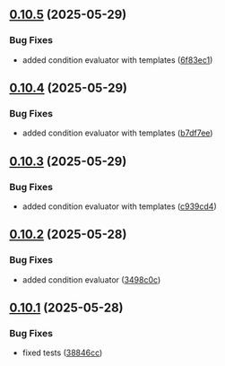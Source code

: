 ## [0.10.5](https://github.com/juicycleff/smartform/compare/v0.10.4...v0.10.5) (2025-05-29)


### Bug Fixes

* added condition evaluator with templates ([6f83ec1](https://github.com/juicycleff/smartform/commit/6f83ec1aecb8a2c37e44c98298228e08be64618a))



## [0.10.4](https://github.com/juicycleff/smartform/compare/v0.10.3...v0.10.4) (2025-05-29)


### Bug Fixes

* added condition evaluator with templates ([b7df7ee](https://github.com/juicycleff/smartform/commit/b7df7ee18b43701e54c387db6d03c8455e09e166))



## [0.10.3](https://github.com/juicycleff/smartform/compare/v0.10.2...v0.10.3) (2025-05-29)


### Bug Fixes

* added condition evaluator with templates ([c939cd4](https://github.com/juicycleff/smartform/commit/c939cd42d559368155096e2528082ce2cf0e66df))



## [0.10.2](https://github.com/juicycleff/smartform/compare/v0.10.1...v0.10.2) (2025-05-28)


### Bug Fixes

* added condition evaluator ([3498c0c](https://github.com/juicycleff/smartform/commit/3498c0cafa2851c4246c94591566ed2bcf6dfe5f))



## [0.10.1](https://github.com/juicycleff/smartform/compare/v0.10.0...v0.10.1) (2025-05-28)


### Bug Fixes

* fixed tests ([38846cc](https://github.com/juicycleff/smartform/commit/38846cc0875b0d981b9323eb76369993c40ce48d))



